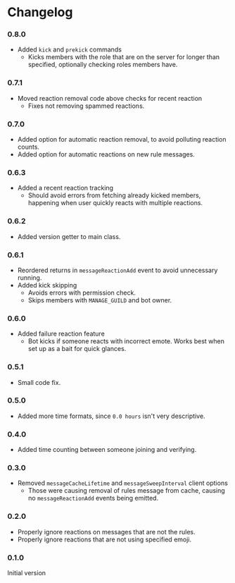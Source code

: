 # Changelog

### 0.8.0

- Added `kick` and `prekick` commands
  - Kicks members with the role that are on the server for longer than specified, optionally checking roles members have.

### 0.7.1

- Moved reaction removal code above checks for recent reaction
  - Fixes not removing spammed reactions.

### 0.7.0

- Added option for automatic reaction removal, to avoid polluting reaction counts.
- Added option for automatic reactions on new rule messages.

### 0.6.3

- Added a recent reaction tracking
  - Should avoid errors from fetching already kicked members, happening when user quickly reacts with multiple reactions.

### 0.6.2

- Added version getter to main class.

### 0.6.1

- Reordered returns in `messageReactionAdd` event to avoid unnecessary running.
- Added kick skipping
  - Avoids errors with permission check.
  - Skips members with `MANAGE_GUILD` and bot owner.

### 0.6.0

- Added failure reaction feature
  - Bot kicks if someone reacts with incorrect emote. Works best when set up as a bait for quick glances.

### 0.5.1

- Small code fix.

### 0.5.0

- Added more time formats, since `0.0 hours` isn't very descriptive.

### 0.4.0

- Added time counting between someone joining and verifying.

### 0.3.0

- Removed `messageCacheLifetime` and `messageSweepInterval` client options
  - Those were causing removal of rules message from cache, causing no `messageReactionAdd` events being emitted.

### 0.2.0

- Properly ignore reactions on messages that are not the rules.
- Properly ignore reactions that are not using specified emoji.

### 0.1.0

Initial version